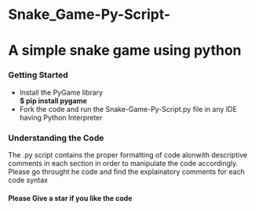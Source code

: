 # Snake_Game-Py-Script-
# A simple snake game using python

<h3>Getting Started</h3>
<ul>
  <li>Install the PyGame library</li>
  <b>$ pip install pygame</b>
  <li>Fork the code and run the Snake-Game-Py-Script.py file in any IDE having Python Interpreter</li>
</ul>
<h3>Understanding the Code</h3>
<p>The .py script contains the proper formatting of code alonwith descriptive comments in each section in order to manipulate the code accordingly. Please go throught he code and find the explainatory comments for each code syntax</p>
<h4>Please Give a star if you like the code</h4>
